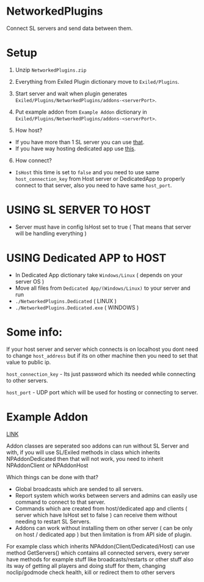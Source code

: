 # NetworkedPlugins
Connect SL servers and send data between them.


# Setup

1. Unzip ``NetworkedPlugins.zip``

2. Everything from Exiled Plugin dictionary move to ``Exiled/Plugins``.

3. Start server and wait when plugin generates ``Exiled/Plugins/NetworkedPlugins/addons-<serverPort>``.

4. Put example addon from ``Example Addon`` dictionary in ``Exiled/Plugins/NetworkedPlugins/addons-<serverPort>``.

5. How host?
- If you have more than 1 SL server you can use [that](https://github.com/Killers0992/NetworkedPlugins/tree/master#using-sl-server-to-host).
- If you have way hosting dedicated app use [this](https://github.com/Killers0992/NetworkedPlugins/tree/master#using-dedicated-app-to-host).

6. How connect?

- ``IsHost`` this time is set to ``false`` and you need to use same ``host_connection_key`` from Host server or DedicatedApp to properly connect to that server,
also you need to have same ``host_port``.

# USING SL SERVER TO HOST

- Server must have in config IsHost set to true
( That means that server will be handling everything )

# USING Dedicated APP to HOST

- In Dedicated App dictionary take ``Windows/Linux`` ( depends on your server OS )
- Move all files from ``Dedicated App/(Windows/Linux)`` to your server and run 
- ``./NetworkedPlugins.Dedicated`` ( LINUX )
- ``./NetworkedPlugins.Dedicated.exe`` ( WINDOWS ) 

# Some info:

If your host server and server which connects is on localhost you dont need to change ``host_address`` but if its on other machine then you need to set that value to public ip.

``host_connection_key`` - Its just password which its needed while connecting to other servers.

``host_port`` - UDP port which will be used for hosting or connecting to server.


# Example Addon
[LINK](https://github.com/Killers0992/EXILED/tree/dev/Exiled.NetworkExample)

Addon classes are seperated soo addons can run without SL Server and with,
if you will use SL/Exiled methods in class which inherits NPAddonDedicated then that will not work, you need to inherit NPAddonClient or NPAddonHost


Which things can be done with that?

- Global broadcasts which are sended to all servers.
- Report system which works between servers and admins can easily use command to connect to that server.
- Commands which are created from host/dedicated app and clients ( server which have IsHost set to false ) can receive them without needing to restart SL Servers.
- Addons can work without installing them on other server ( can be only on host / dedicated app ) but then limitation is from API side of plugin.

For example class which inherits NPAddon(Client/Dedicated/Host) can use method GetServers() which contains all connected servers, every server have methods for example stuff like broadcasts/restarts or other stuff also its way of getting all players and doing stuff for them, changing noclip/godmode check health, kill or redirect them to other servers
